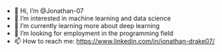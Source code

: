 - 👋 Hi, I’m @Jonathan-07
- 👀 I’m interested in machine learning and data science
- 🌱 I’m currently learning more about deep learning
- 💞️ I’m looking for employment in the programming field
- 📫 How to reach me: https://www.linkedin.com/in/jonathan-drake07/
